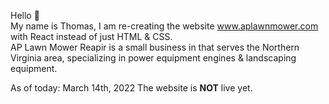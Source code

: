 Hello 👋 <br>
My name is Thomas, I am re-creating the website www.aplawnmower.com with React instead of just HTML & CSS.<br>
AP Lawn Mower Reapir is a small business in that serves the Northern Virginia area, specializing in power equipment engines & landscaping equipment.

As of today: 
March 14th, 2022 
The website is **NOT** live yet. 